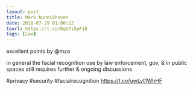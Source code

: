 ```yaml
---
layout: post
title: Mark Nunnikhoven
date: 2018-07-29 01:00:22
tourl: https://t.co/KqV7i5pPjQ
tags: [Law]
---
```

excellent points by @mza

in general the facial recognition use by law enforcement, gov, &amp; in public spaces still requires further &amp; ongoing discussions

#privacy #security #facialrecognition https://t.co/uwLyt1WhHF